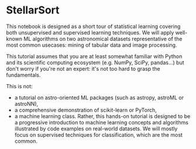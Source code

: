 # StellarSort

This notebook is designed as a short tour of statistical learning covering both unsupervised and supervised learning techniques. We will apply well-known ML algorithms on two astronomical datasets representative of the most common usecases: mining of tabular data and image processing.

This tutorial assumes that you are at least somewhat familiar with Python and its scientific computing ecosystem (e.g. NumPy, SciPy, pandas…) but don't worry if you're not an expert: it's not too hard to grasp the fundamentals.

This is not:

* a tutorial on astro-oriented ML packages (such as astropy, astroML or astroNN),
* a comprehensive demonstration of scikit-learn or PyTorch,
* a machine learning class.
Rather, this hands-on tutorial is designed to be a progressive introduction to machine learning concepts and algorithms illustrated by code examples on real-world datasets. We will mostly focus on supervised techniques for classification, which are the most common.
